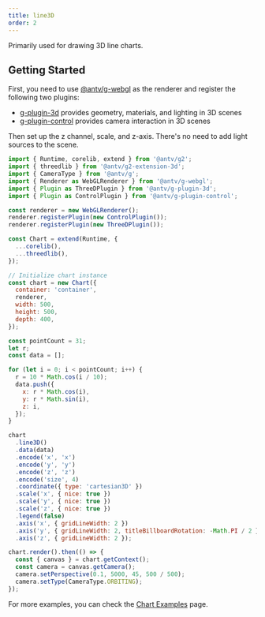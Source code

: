 ```yaml
---
title: line3D
order: 2
---
```


Primarily used for drawing 3D line charts.

## Getting Started

First, you need to use [@antv/g-webgl](https://g.antv.antgroup.com/api/renderer/webgl) as the renderer and register the following two plugins:

- [g-plugin-3d](https://g.antv.antgroup.com/plugins/3d) provides geometry, materials, and lighting in 3D scenes
- [g-plugin-control](https://g.antv.antgroup.com/plugins/control) provides camera interaction in 3D scenes

Then set up the z channel, scale, and z-axis. There's no need to add light sources to the scene.

```js | ob { inject: true }
import { Runtime, corelib, extend } from '@antv/g2';
import { threedlib } from '@antv/g2-extension-3d';
import { CameraType } from '@antv/g';
import { Renderer as WebGLRenderer } from '@antv/g-webgl';
import { Plugin as ThreeDPlugin } from '@antv/g-plugin-3d';
import { Plugin as ControlPlugin } from '@antv/g-plugin-control';

const renderer = new WebGLRenderer();
renderer.registerPlugin(new ControlPlugin());
renderer.registerPlugin(new ThreeDPlugin());

const Chart = extend(Runtime, {
  ...corelib(),
  ...threedlib(),
});

// Initialize chart instance
const chart = new Chart({
  container: 'container',
  renderer,
  width: 500,
  height: 500,
  depth: 400,
});

const pointCount = 31;
let r;
const data = [];

for (let i = 0; i < pointCount; i++) {
  r = 10 * Math.cos(i / 10);
  data.push({
    x: r * Math.cos(i),
    y: r * Math.sin(i),
    z: i,
  });
}

chart
  .line3D()
  .data(data)
  .encode('x', 'x')
  .encode('y', 'y')
  .encode('z', 'z')
  .encode('size', 4)
  .coordinate({ type: 'cartesian3D' })
  .scale('x', { nice: true })
  .scale('y', { nice: true })
  .scale('z', { nice: true })
  .legend(false)
  .axis('x', { gridLineWidth: 2 })
  .axis('y', { gridLineWidth: 2, titleBillboardRotation: -Math.PI / 2 })
  .axis('z', { gridLineWidth: 2 });

chart.render().then(() => {
  const { canvas } = chart.getContext();
  const camera = canvas.getCamera();
  camera.setPerspective(0.1, 5000, 45, 500 / 500);
  camera.setType(CameraType.ORBITING);
});
```

For more examples, you can check the [Chart Examples](/examples) page.
